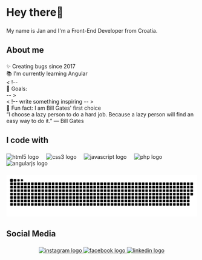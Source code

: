 <h1 align="left">Hey there👋</h1>

###

<p align="left">My name is Jan and I'm a Front-End Developer from Croatia.</p>

###

<h2 align="left">About me</h2>

###

<p align="left">✨ Creating bugs since 2017<br>📚 I'm currently learning Angular<br>< !--<br>🎯 Goals: <br>-- ><br>< !-- write something inspiring -- ><br>🎲 Fun fact: I am Bill Gates' first choice<br>“I choose a lazy person to do a hard job. Because a lazy person will find an easy way to do it.” ― Bill Gates</p>

###

<h2 align="left">I code with</h2>

###

<div align="left">
  <img src="https://cdn.jsdelivr.net/gh/devicons/devicon/icons/html5/html5-original.svg" height="40" alt="html5 logo"  />
  <img width="12" />
  <img src="https://cdn.jsdelivr.net/gh/devicons/devicon/icons/css3/css3-original.svg" height="40" alt="css3 logo"  />
  <img width="12" />
  <img src="https://cdn.jsdelivr.net/gh/devicons/devicon/icons/javascript/javascript-original.svg" height="40" alt="javascript logo"  />
  <img width="12" />
  <img src="https://cdn.jsdelivr.net/gh/devicons/devicon/icons/php/php-original.svg" height="40" alt="php logo"  />
  <img width="12" />
  <img src="https://cdn.jsdelivr.net/gh/devicons/devicon/icons/angularjs/angularjs-original.svg" height="40" alt="angularjs logo"  />
</div>

###

<img src="https://raw.githubusercontent.com/0-bcda-0/0-bcda-0/output/snake.svg" alt="Snake animation" />

###

<h2 align="left">Social Media</h2>

###

<div align="center">
  <a href="https://www.instagram.com/j_jurjec/" target="_blank">
    <img src="https://raw.githubusercontent.com/maurodesouza/profile-readme-generator/master/src/assets/icons/social/instagram/default.svg" width="52" height="40" alt="instagram logo"  />
  </a>
  <a href="https://www.facebook.com/j.jurjec/" target="_blank">
    <img src="https://raw.githubusercontent.com/maurodesouza/profile-readme-generator/master/src/assets/icons/social/facebook/default.svg" width="52" height="40" alt="facebook logo"  />
  </a>
  <a href="https://www.linkedin.com/in/jan-jurjec-533910142/" target="_blank">
    <img src="https://raw.githubusercontent.com/maurodesouza/profile-readme-generator/master/src/assets/icons/social/linkedin/default.svg" width="52" height="40" alt="linkedin logo"  />
  </a>
</div>

###